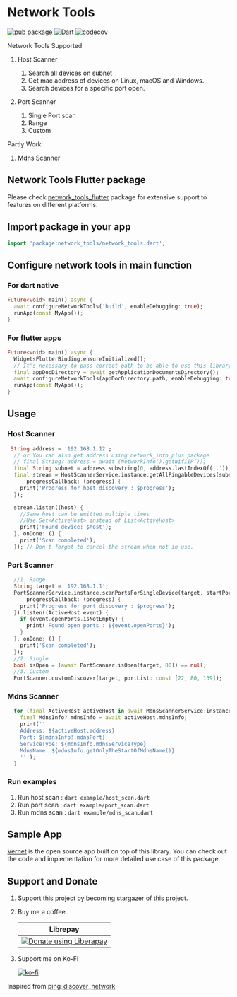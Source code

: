 # Network Tools

[![pub package](https://img.shields.io/pub/v/network_tools.svg)](https://pub.dev/packages/network_tools) [![Dart](https://github.com/osociety/network_tools/actions/workflows/dart.yml/badge.svg)](https://github.com/osociety/network_tools/actions/workflows/dart.yml) [![codecov](https://codecov.io/gh/osociety/network_tools/graph/badge.svg?token=J9G2472GQZ)](https://codecov.io/gh/osociety/network_tools)

Network Tools Supported

1. Host Scanner
   1. Search all devices on subnet
   2. Get mac address of devices on Linux, macOS and Windows.
   3. Search devices for a specific port open.

2. Port Scanner
   1. Single Port scan
   2. Range
   3. Custom

Partly Work:

1. Mdns Scanner

## Network Tools Flutter package

Please check [network_tools_flutter](https://github.com/osociety/network_tools_flutter) package for extensive support to features on different platforms.

## Import package in your app 

```dart
import 'package:network_tools/network_tools.dart';

```

## Configure network tools in main function

### For dart native

```dart
Future<void> main() async {
  await configureNetworkTools('build', enableDebugging: true);
  runApp(const MyApp());
}
```

### For flutter apps

```dart
Future<void> main() async {
  WidgetsFlutterBinding.ensureInitialized();
  // It's necessary to pass correct path to be able to use this library.
  final appDocDirectory = await getApplicationDocumentsDirectory();
  await configureNetworkTools(appDocDirectory.path, enableDebugging: true);
  runApp(const MyApp());
}
```

## Usage

### Host Scanner

```dart
 String address = '192.168.1.12';
  // or You can also get address using network_info_plus package
  // final String? address = await (NetworkInfo().getWifiIP());
  final String subnet = address.substring(0, address.lastIndexOf('.'));
  final stream = HostScannerService.instance.getAllPingableDevices(subnet, firstHostId: 1, lastHostId: 50,
      progressCallback: (progress) {
    print('Progress for host discovery : $progress');
  });

  stream.listen((host) {
    //Same host can be emitted multiple times
    //Use Set<ActiveHost> instead of List<ActiveHost>
    print('Found device: $host');
  }, onDone: () {
    print('Scan completed');
  }); // Don't forget to cancel the stream when not in use.
```

### Port Scanner

```dart
  //1. Range
  String target = '192.168.1.1';
  PortScannerService.instance.scanPortsForSingleDevice(target, startPort: 1, endPort: 1024,
      progressCallback: (progress) {
    print('Progress for port discovery : $progress');
  }).listen((ActiveHost event) {
    if (event.openPorts.isNotEmpty) {
      print('Found open ports : ${event.openPorts}');
    }
  }, onDone: () {
    print('Scan completed');
  });
  //2. Single
  bool isOpen = (await PortScanner.isOpen(target, 80)) == null;
  //3. Custom
  PortScanner.customDiscover(target, portList: const [22, 80, 139]);
```

### Mdns Scanner

```dart
  for (final ActiveHost activeHost in await MdnsScannerService.instance.searchMdnsDevices()) {
    final MdnsInfo? mdnsInfo = await activeHost.mdnsInfo;
    print('''
    Address: ${activeHost.address}
    Port: ${mdnsInfo!.mdnsPort}
    ServiceType: ${mdnsInfo.mdnsServiceType}
    MdnsName: ${mdnsInfo.getOnlyTheStartOfMdnsName()}
    ''');
  }
```

### Run examples

1. Run host scan : `dart example/host_scan.dart`
2. Run port scan : `dart example/port_scan.dart`
3. Run mdns scan : `dart example/mdns_scan.dart`


## Sample App

[Vernet](https://github.com/git-elliot/vernet) is the open source app built on top of this library.
You can check out the code and implementation for more detailed use case of this package.

## Support and Donate

1. Support this project by becoming stargazer of this project.
2. Buy me a coffee.

    | Librepay | 
    |----------|
    |<noscript><a href="https://liberapay.com/OpenSociety/donate"><img alt="Donate using Liberapay" src="https://liberapay.com/assets/widgets/donate.svg"></a></noscript>|

3. Support me on Ko-Fi

   [![ko-fi](https://ko-fi.com/img/githubbutton_sm.svg)](https://ko-fi.com/fs0c13ty)

Inspired from [ping_discover_network](https://github.com/andrey-ushakov/ping_discover_network)
